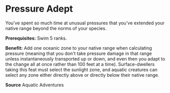 ﻿---
cssclass: [feats]

---
# Pressure Adept

You've spent so much time at unusual pressures that you've extended your native range beyond the norms of your species.

**Prerequisites:** Swim 5 ranks.

**Benefit:** Add one oceanic zone to your native range when calculating pressure (meaning that you don't take pressure damage in that range unless instantaneously transported up or down, and even then you adapt to the change all at once rather than 100 feet at a time). Surface-dwellers taking this feat must select the sunlight zone, and aquatic creatures can select any zone either directly above or directly below their native range.

**Source** Aquatic Adventures